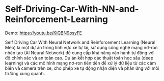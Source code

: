 # Self-Driving-Car-With-NN-and-Reinforcement-Learning
Demo: https://youtu.be/KiQBN9osyFE

Self Driving Car With Neural Network and Reinforcement Learning (Neural Meo) là một dự án trong lĩnh vực xe tự lái, sử dụng công nghệ mạng nơ-ron nhân tạo (AI Neural Network) để cung cấp khả năng vận hành tự động với độ chính xác và an toàn cao. Dự án kết hợp các thuật toán học sâu (deep learning) và các mô hình mạng nơ-ron tiên tiến để xử lý dữ liệu từ các cảm biến và camera trên xe, cho phép xe tự động nhận diện và phản ứng với môi trường xung quanh.